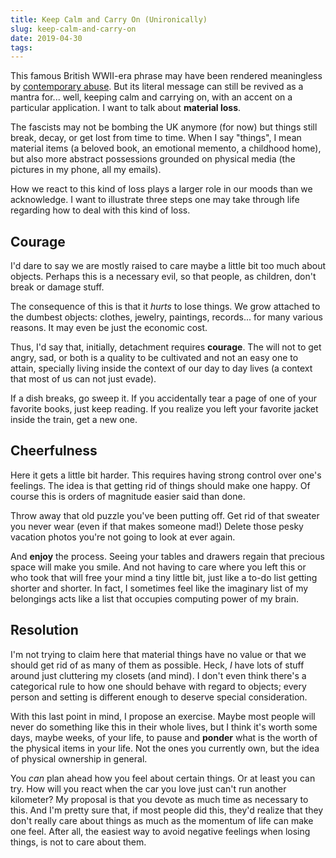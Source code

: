 ```yaml
---
title: Keep Calm and Carry On (Unironically)
slug: keep-calm-and-carry-on
date: 2019-04-30
tags:
---
```




This famous British WWII-era phrase may have been rendered meaningless by [contemporary abuse](https://knowyourmeme.com/memes/keep-calm-and-carry-on). But its literal message can still be revived as a mantra for... well, keeping calm and carrying on, with an accent on a particular application. I want to talk about **material loss**.

The fascists may not be bombing the UK anymore (for now) but things still break, decay, or get lost from time to time. When I say "things", I mean material items (a beloved book, an emotional memento, a childhood home), but also more abstract possessions grounded on physical media (the pictures in my phone, all my emails).

How we react to this kind of loss plays a larger role in our moods than we acknowledge. I want to illustrate three steps one may take through life regarding how to deal with this kind of loss.


## Courage

I'd dare to say we are mostly raised to care maybe a little bit too much about objects. Perhaps this is a necessary evil, so that people, as children, don't break or damage stuff.

The consequence of this is that it *hurts* to lose things. We grow attached to the dumbest objects: clothes, jewelry, paintings, records... for many various reasons. It may even be just the economic cost.

Thus, I'd say that, initially, detachment requires **courage**. The will not to get angry, sad, or both is a quality to be cultivated and not an easy one to attain, specially living inside the context of our day to day lives (a context that most of us can not just evade).

If a dish breaks, go sweep it. If you accidentally tear a page of one of your favorite books, just keep reading. If you realize you left your favorite jacket inside the train, get a new one.


## Cheerfulness

Here it gets a little bit harder. This requires having strong control over one's feelings. The idea is that getting rid of things should make one happy. Of course this is orders of magnitude easier said than done.

Throw away that old puzzle you've been putting off. Get rid of that sweater you never wear (even if that makes someone mad!) Delete those pesky vacation photos you're not going to look at ever again.

And **enjoy** the process. Seeing your tables and drawers regain that precious space will make you smile. And not having to care where you left this or who took that will free your mind a tiny little bit, just like a to-do list getting shorter and shorter. In fact, I sometimes feel like the imaginary list of my belongings acts like a list that occupies computing power of my brain.


## Resolution

I'm not trying to claim here that material things have no value or that we should get rid of as many of them as possible. Heck, *I* have lots of stuff around just cluttering my closets (and mind). I don't even think there's a categorical rule to how one should behave with regard to objects; every person and setting is different enough to deserve special consideration.

With this last point in mind, I propose an exercise. Maybe most people will never do something like this in their whole lives, but I think it's worth some days, maybe weeks, of your life, to pause and **ponder** what is the worth of the physical items in your life. Not the ones you currently own, but the idea of physical ownership in general.

You *can* plan ahead how you feel about certain things. Or at least you can try. How will you react when the car you love just can't run another kilometer? My proposal is that you devote as much time as necessary to this. And I'm pretty sure that, if most people did this, they'd realize that they don't really care about things as much as the momentum of life can make one feel. After all, the easiest way to avoid negative feelings when losing things, is not to care about them.
